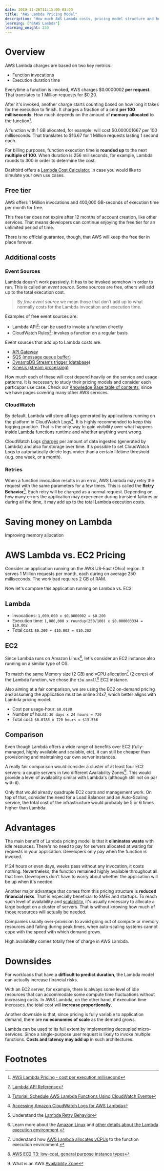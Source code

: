 ```yaml
---
date: 2019-11-26T11:15:00-03:00
title: "AWS Lambda Pricing Model"
description: "How much AWS Lambda costs, pricing model structure and how to save money on Lambda workloads"
learning: ["BAWS Lambda"]
learning_weight: 250
---
```


# Overview

AWS Lambda charges are based on two key metrics:

* Function invocations
* Execution duration time

Everytime a function is invoked, AWS charges $0.0000002 **per request**. That translates to 1 Million requests for $0.20.

After it's invoked, another charge starts counting based on how long it takes for the execution to finish. It charges a fraction of a cent **per 100 milliseconds**. How much depends on the amount of **memory allocated** to the function[^1].

A function with 1 GB allocated, for example, will cost $0.000001667 per 100 milliseconds. That translates to $16.67 for 1 Million requests lasting 1 second each.

For billing purposes, function execution time is **rounded up** to the next **multiple of 100**. When duration is 256 milliseconds, for example, Lambda rounds to 300 in order to determine the cost.

Dashbird offers a [Lambda Cost Calculator](https://dashbird.io/lambda-cost-calculator/?utm_source=dashbird-site&utm_medium=article&utm_campaign=knowledge-base&utm_content=aws-lambda), in case you would like to simulate your own use cases.

## Free tier

AWS offers 1 Million invocations and 400,000 GB-seconds of execution time per month for free.

This free tier does not expire after 12 months of account creation, like other services. That means developers can continue enjoying the free tier for an unlimited period of time.

There is no official guarantee, though, that AWS will keep the free tier in place forever.

## Additional costs

### Event Sources

Lambda doesn't work passively. It has to be invoked somehow in order to run. This is called an _event source_. Some sources are free, others will add up to the total execution cost.

> By _free event source_ we mean those that don't add up to what normally costs for the Lambda invocation and execution time.

Examples of free event sources are:

* Lambda API[^2]: can be used to invoke a function directly
* CloudWatch Rules[^3]: invokes a function on a regular basis

Event sources that add up to Lambda costs are:

* [API Gateway](https://dashbird.io/knowledge-base/api-gateway/what-is-an-api-gateway/)
* [SQS (message queue buffer)](https://aws.amazon.com/sqs/)
* [DynamoDB Streams trigger (database)](https://docs.aws.amazon.com/amazondynamodb/latest/developerguide/Streams.Lambda.html)
* [Kinesis (stream processing)](https://docs.aws.amazon.com/lambda/latest/dg/with-kinesis.html)

How much each of these will cost depend heavily on the service and usage patterns. It is necessary to study their pricing models and consider each particupar use case. Check our [Knowledge Base table of contents](/knowledge-base/?utm_source=dashbird-site&utm_medium=article&utm_campaign=knowledge-base&utm_content=aws-lambda), since we have pages covering many other AWS services.

### CloudWatch

By default, Lambda will store all logs generated by applications running on the platform in CloudWatch Logs[^4]. It is highly recommended to keep this logging practice. That is the only way to gain visibility over what happens inside Lambda functions runtime and whether anything went wrong.

CloudWatch Logs [charges](https://aws.amazon.com/cloudwatch/pricing/) per amount of data ingested (generated by Lambda) and also for storage over time. It's possible to set CloudWatch Logs to automatically delete logs onder than a certain lifetime threshold (e.g. one week, or a month).

### Retries

When a function invocation results in an error, AWS Lambda may retry the request with the same parameters for a few times. This is called the **Retry Behavior**[^5]. Each retry will be charged as a normal request. Depending on how many errors the application may experience during transient failures or during all the time, it may add up to the total Lambda execution costs.

# Saving money on Lambda

Improving memory allocation


# AWS Lambda vs. EC2 Pricing

Consider an application running on the AWS US-East (Ohio) region. It serves 1 Million requests per month, each during on average 250 milliseconds. The workload requires 2 GB of RAM.

Now let's compare this application running on Lambda vs. EC2:

## Lambda

* Invocations: `1,000,000 x $0.0000002 = $0.200`
* Execution time: `1,000,000 x roundup(250/100) x $0.000003334 = $10.002`
* Total cost: `$0.200 + $10.002 = $10.202`

## EC2

Since Lambda runs on Amazon Linux[^6], let's consider an EC2 instance also running on a similar type of OS.

To match the same Memory size (2 GB) and vCPU allocation[^7] (2 cores) of the Lambda function, we chose the `t3a.small`[^8] EC2 instance.

Also aiming at a fair comparison, we are using the EC2 on-demand pricing and assuming the application must be online 24x7, which better aligns with Lambda pricing model.

* Cost per usage-hour: `$0.0188`
* Number of hours: `30 days x 24 hours = 720`
* Total cost: `$0.0188 x 720 hours = $13.536`

## Comparison

Even though Lambda offers a wide range of benefits over EC2 (fully-managed, highly available and scalable, etc), it can still be cheaper than provisioning and maintaining our own server instances.

A really fair comparison would consider a cluster of at least four EC2 servers: a couple servers in two different Availability Zones[^9]. This would provide a level of availability similar with Lambda's (although still not on par with it).

Only that would already quadruple EC2 costs and management work. On top of that, consider the need for a Load Balancer and an Auto-Scaling service, the total cost of the infrastructure would probably be 5 or 6 times higher than Lambda. 


# Advantages

The main benefit of Lambda pricing model is that it **eliminates waste** with idle resources. There's no need to pay for servers allocated at waiting for requests in your application. Developers only pay when the function is invoked.

If 24 hours or even days, weeks pass without any invocation, it costs nothing. Nevertheless, the function remained highly available throughout all that time. Developers don't have to worry about whether the application will be up when it's needed.

Another major advantage that comes from this pricing structure is **reduced financial risks**. That is especially beneficial to SMEs and startups. To reach such level of availability and [scalability](knowledge-base/basic-concepts/scalability/?utm_source=dashbird-site&utm_medium=article&utm_campaign=knowledge-base&utm_content=aws-lambda), it's usually necessary to allocate a large budget on a cluster of servers. That is without knowing how much of those resources will actually be needed.

Companies usually over-provision to avoid going out of compute or memory resources and failing during peak times, when auto-scaling systems cannot cope with the speed with which demand grows.

High availability comes totally free of charge in AWS Lambda.


# Downsides

For workloads that have a **difficult to predict duration**, the Lambda model can actually increase financial risks.

With an EC2 server, for example, there is always some level of idle resources that can accommodate some compute time fluctuations without increasing costs. In AWS Lambda, on the other hand, if execution time increases, the total cost will **increase proportionally**.

Another downside is that, since pricing is fully variable to application demand, there are **no economies of scale** as the demand grows.

Lambda can be used to its full extent by implementing decoupled micro-services. Since a single-purpose user request is likely to invoke multiple functions. **Costs and latency may add up** in such architectures.

# Footnotes

[^1]:
     [AWS Lambda Pricing - cost per execution millisecond](https://aws.amazon.com/lambda/pricing/)

[^2]:
     [Lambda API Reference](https://docs.aws.amazon.com/lambda/latest/dg/API_Reference.html)

[^3]:
     [Tutorial: Schedule AWS Lambda Functions Using CloudWatch Events](https://docs.aws.amazon.com/AmazonCloudWatch/latest/events/RunLambdaSchedule.html)

[^4]:
     [Accessing Amazon CloudWatch Logs for AWS Lambda](https://docs.aws.amazon.com/lambda/latest/dg/monitoring-functions-logs.html)

[^5]:
     Understand the [Lambda Retry Behavior](/knowledge-base/aws-lambda/retries-and-idempotency/?utm_source=dashbird-site&utm_medium=article&utm_campaign=knowledge-base&utm_content=aws-lambda)

[^6]:
     Learn more about the [Amazon Linux](https://aws.amazon.com/amazon-linux-2/) and [other details about the Lambda execution environment](/knowledge-base/aws-lambda/introduction-to-aws-lambda/?utm_source=dashbird-site&utm_medium=article&utm_campaign=knowledge-base&utm_content=aws-lambda#execution-environment-and-available-runtimes).

[^7]:
     Understand how [AWS Lambda allocates vCPUs](/knowledge-base/aws-lambda/resource-allocation-and-performance/?utm_source=dashbird-site&utm_medium=article&utm_campaign=knowledge-base&utm_content=aws-lambda#cpu-allocation) to the function execution environment.

[^8]:
     [AWS EC2 T3: low-cost, general purpose instance types](https://aws.amazon.com/ec2/instance-types/t3/)

[^9]:
     What is an AWS [Availability Zone](/knowledge-base/aws-cloud/global-infrastructure/&utm_medium=article&utm_campaign=knowledge-base&utm_content=aws-lambda#availability-zone-az?utm_source=dashbird-site)
